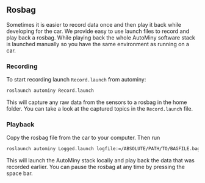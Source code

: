 ## Rosbag
Sometimes it is easier to record data once and then play it back while developing for the car. We provide easy to use launch files to record and play back a rosbag. While playing back the whole AutoMiny software stack is launched manually so you have the same environment as running on a car.

### Recording
To start recording launch `Record.launch` from autominy:

```bash
roslaunch autominy Record.launch
```
This will capture any raw data from the sensors to a rosbag in the home folder. You can take a look at the captured topics in the `Record.launch` file.

### Playback
Copy the rosbag file from the car to your computer. Then run

```bash
roslaunch autominy Logged.launch logfile:=/ABSOLUTE/PATH/TO/BAGFILE.bag
```

This will launch the AutoMiny stack locally and play back the data that was recorded earlier. You can pause the rosbag at any time by pressing the space bar.